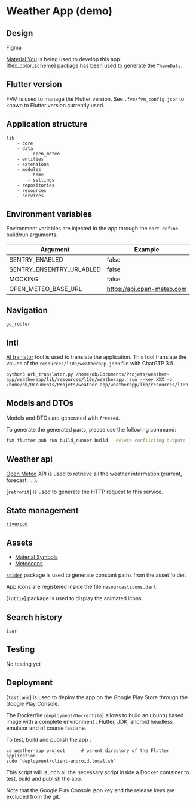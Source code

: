 # Weather App (demo)


## Design
[Figma](https://www.figma.com/file/i0HMApHyNmWIXojlQDak8v/Weather-App?type=design&node-id=0%3A1&t=f7LaZbs3eOWs5gTS-1)

[Material You]() is being used to develop this app.  
[flex_color_scheme] package has been used to generate the `ThemeData`.

## Flutter version
FVM is used to manage the Flutter version. See `.fvm/fvm_config.json` to known to Flutter version currently used.


## Application structure
```
lib
    - core
    - data
        - open_meteo
    - entities
    - extensions
    - modules
        - home
        - settings
    - repositories
    - resources
    - services
```


## Environment variables
Environment variables are injected in the app through the `dart-define` build/run arguments.

| Argument | Example |
|---|---|
| SENTRY_ENABLED | false |
| SENTRY_ENSENTRY_URLABLED | false |
| MOCKING | false |
| OPEN_METEO_BASE_URL | https://api.open-meteo.com |


## Navigation
`go_router`

## Intl
[AI tranlator](TODO) tool is used to translate the application. This tool translate the values of the `resources/l10n/weatherapp.json` file with ChatGTP 3.5. 

```
python3 arb_translator.py /home/ob/Documents/Projets/weather-app/weatherapp/lib/resources/l10n/weatherapp.json --key XXX -o /home/ob/Documents/Projets/weather-app/weatherapp/lib/resources/l10n
```


## Models and DTOs
Models and DTOs are generated with `freezed`.

To generate the generated parts, please use the following command:

```bash
fvm flutter pub run build_runner build --delete-conflicting-outputs
```


## Weather api
[Open Meteo](https://open-meteo.com/) API is used to retrieve all the weather information (current, forecast, ...).

[`retrofit`] is used to generate the HTTP request to this service.


## State management

[`riverpod`]()


## Assets
- [Material Symbols](https://fonts.google.com/icons)
- [Meteocons](https://bas.dev/work/meteocons)

[`spider`]() package is used to generate constant paths from the asset folder.

App icons are registered inside the file `resources\icons.dart`.

[`lottie`] package is used to display the animated icons.


## Search history
`isar`

## Testing
No testing yet


## Deployment
[`fastlane`] is used to deploy the app on the Google Play Store through the Google Play Console.

The Dockerfile (`deployment/Dockerfile`) allows to build an ubuntu based image with a complete environment : Flutter, JDK, android headless emulator and of course fastlane.

To test, build and publish the app :

```
cd weather-app-project      # parent directory of the Flutter application
sudo `deployment/client-android.local.sh`
```

This script will launch all the necessary script inside a Docker container to test, build and publish the app.

Note that the Google Play Console json key and the release keys are excluded from the git.